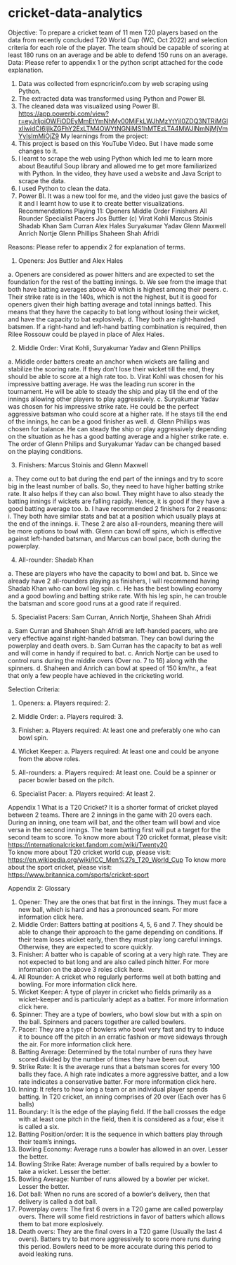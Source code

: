 # cricket-data-analytics

Objective: 
To prepare a cricket team of 11 men T20 players based on the data from recently concluded T20 World Cup (WC, Oct 2022) and selection criteria for each role of the player. 
The team should be capable of scoring at least 180 runs on an average and be able to defend 150 runs on an average.
Data:
Please refer to appendix 1 or the python script attached for the code explanation.
1.	Data was collected from espncricinfo.com by web scraping using Python.
2.	The extracted data was transformed using Python and Power BI.
3.	The cleaned data was visualized using Power BI. https://app.powerbi.com/view?r=eyJrIjoiOWFiODEyMmEtYmNhMy00MjFkLWJhMzYtYjI0ZDQ3NTRiMGIxIiwidCI6IjlkZGFhY2ExLTM4OWYtNGNiMS1hMTEzLTA4MWJlNmNjMjVmYyIsImMiOjZ9 
My learnings from the project:
1.	This project is based on this YouTube Video. But I have made some changes to it.
2.	I learnt to scrape the web using Python which led me to learn more about Beautiful Soup library and allowed me to get more familiarized with Python. In the video, they have used a website and Java Script to scrape the data.
3.	I used Python to clean the data.
4.	Power BI. It was a new tool for me, and the video just gave the basics of it and I learnt how to use it to create better visualizations.  
Recommendations
Playing 11:
Openers	Middle Order	Finishers	All Rounder	Specialist Pacers
Jos Buttler (c)	Virat Kohli	Marcus Stoinis	Shadab Khan	Sam Curran
Alex Hales	Suryakumar Yadav	Glenn Maxwell		Anrich Nortje
	Glenn Phillips			Shaheen Shah Afridi

Reasons:
Please refer to appendix 2 for explanation of terms.
1.	Openers: Jos Buttler and Alex Hales
 
a.	Openers are considered as power hitters and are expected to set the foundation for the rest of the batting innings.
b.	We see from the image that both have batting averages above 40 which is highest among their peers.
c.	Their strike rate is in the 140s, which is not the highest, but it is good for openers given their high batting average and total innings batted. This means that they have the capacity to bat long without losing their wicket, and have the capacity to bat explosively.
d.	They both are right-handed batsmen. If a right-hand and left-hand batting combination is required, then Rilee Rossouw could be played in place of Alex Hales.

2.	Middle Order: Virat Kohli, Suryakumar Yadav and Glenn Phillips
 
a.	Middle order batters create an anchor when wickets are falling and stabilize the scoring rate. If they don’t lose their wicket till the end, they should be able to score at a high rate too.
b.	Virat Kohli was chosen for his impressive batting average. He was the leading run scorer in the tournament. He will be able to steady the ship and play till the end of the innings allowing other players to play aggressively.
c.	Suryakumar Yadav was chosen for his impressive strike rate. He could be the perfect aggressive batsman who could score at a higher rate. If he stays till the end of the innings, he can be a good finisher as well.
d.	Glenn Phillips was chosen for balance. He can steady the ship or play aggressively depending on the situation as he has a good batting average and a higher strike rate.
e.	The order of Glenn Philips and Suryakumar Yadav can be changed based on the playing conditions.

3.	Finishers: Marcus Stoinis and Glenn Maxwell
 
a.	They come out to bat during the end part of the innings and try to score big in the least number of balls. So, they need to have higher batting strike rate. It also helps if they can also bowl. They might have to also steady the batting innings if wickets are falling rapidly. Hence, it is good if they have a good batting average too.
b.	I have recommended 2 finishers for 2 reasons:
i.	They both have similar stats and bat at a position which usually plays at the end of the innings.
ii.	These 2 are also all-rounders, meaning there will be more options to bowl with. Glenn can bowl off spins, which is effective against left-handed batsman, and Marcus can bowl pace, both during the powerplay.

4.	All-rounder: Shadab Khan
 
a.	These are players who have the capacity to bowl and bat. 
b.	Since we already have 2 all-rounders playing as finishers, I will recommend having Shadab Khan who can bowl leg spin.
c.	He has the best bowling economy and a good bowling and batting strike rate. With his leg spin, he can trouble the batsman and score good runs at a good rate if required.

5.	Specialist Pacers: Sam Curran, Anrich Nortje, Shaheen Shah Afridi
 
a.	Sam Curran and Shaheen Shah Afridi are left-handed pacers, who are very effective against right-handed batsman. They can bowl during the powerplay and death overs.
b.	Sam Curran has the capacity to bat as well and will come in handy if required to bat.
c.	Anrich Nortje can be used to control runs during the middle overs (Over no. 7 to 16) along with the spinners.
d.	Shaheen and Anrich can bowl at speed of 150 km/hr., a feat that only a few people have achieved in the cricketing world.
		
Selection Criteria:
1.	Openers:
a.	Players required: 2.
 
2.	Middle Order:
a.	Players required: 3.
 

3.	Finisher:
a.	Players required: At least one and preferably one who can bowl spin. 
 
4.	Wicket Keeper:
a.	Players required: At least one and could be anyone from the above roles.

5.	All-rounders:
a.	Players required: At least one. Could be a spinner or pacer bowler based on the pitch.
 

6.	Specialist Pacer:
a.	Players required: At least 2.
 

Appendix 1
What is a T20 Cricket?
It is a shorter format of cricket played between 2 teams. There are 2 innings in the game with 20 overs each. During an inning, one team will bat, and the other team will bowl and vice versa in the second innings. The team batting first will put a target for the second team to score.
To know more about T20 cricket format, please visit: https://internationalcricket.fandom.com/wiki/Twenty20  
To know more about T20 cricket world cup, please visit:
https://en.wikipedia.org/wiki/ICC_Men%27s_T20_World_Cup 
To know more about the sport cricket, please visit:
https://www.britannica.com/sports/cricket-sport 



Appendix 2: Glossary
1.	Opener: They are the ones that bat first in the innings. They must face a new ball, which is hard and has a pronounced seam. For more information click here.
2.	Middle Order: Batters batting at positions 4, 5, 6 and 7. They should be able to change their approach to the game depending on conditions. If their team loses wicket early, then they must play long careful innings. Otherwise, they are expected to score quickly.
3.	Finisher: A batter who is capable of scoring at a very high rate. They are not expected to bat long and are also called pinch hitter. For more information on the above 3 roles click here.
4.	All Rounder: A cricket who regularly performs well at both batting and bowling. For more information click here.
5.	Wicket Keeper: A type of player in cricket who fields primarily as a wicket-keeper and is particularly adept as a batter. For more information click here.
6.	Spinner: They are a type of bowlers, who bowl slow but with a spin on the ball. Spinners and pacers together are called bowlers.
7.	Pacer: They are a type of bowlers who bowl very fast and try to induce it to bounce off the pitch in an erratic fashion or move sideways through the air. For more information click here.
8.	Batting Average: Determined by the total number of runs they have scored divided by the number of times they have been out.
9.	Strike Rate: It is the average runs that a batsman scores for every 100 balls they face. A high rate indicates a more aggressive batter, and a low rate indicates a conservative batter. For more information click here.
10.	Inning: It refers to how long a team or an individual player spends batting. In T20 cricket, an inning comprises of 20 over (Each over has 6 balls)
11.	Boundary: It is the edge of the playing field. If the ball crosses the edge with at least one pitch in the field, then it is considered as a four, else it is called a six.
12.	Batting Position/order: It is the sequence in which batters play through their team’s innings.
13.	Bowling Economy: Average runs a bowler has allowed in an over. Lesser the better.
14.	Bowling Strike Rate: Average number of balls required by a bowler to take a wicket. Lesser the better.
15.	Bowling Average: Number of runs allowed by a bowler per wicket. Lesser the better.
16.	Dot ball: When no runs are scored of a bowler’s delivery, then that delivery is called a dot ball.
17.	Powerplay overs: The first 6 overs in a T20 game are called powerplay overs. There will some field restrictions in favor of batters which allows them to bat more explosively.
18.	Death overs: They are the final overs in a T20 game (Usually the last 4 overs). Batters try to bat more aggressively to score more runs during this period. Bowlers need to be more accurate during this period to avoid leaking runs.

